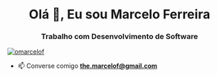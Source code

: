 <h1 align="center">Olá 👋, Eu sou Marcelo Ferreira</h1>
<h3 align="center">Trabalho com Desenvolvimento de Software</h3>

<p align="left">
  <a href="https://github.com/ryo-ma/github-profile-trophy">
    <img src="https://github-profile-trophy.vercel.app/?username=omarcelof" alt="omarcelof" />
  </a>
</p>

- 📫 Converse comigo **the.marcelof@gmail.com**


